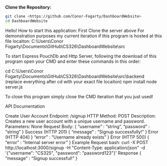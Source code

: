 **Clone the Repository:**
```sh
git clone <https://github.com/Conor-Fogarty/DashboardWebsite>
cd DashboardWebsite
```
Hello!
How to start this application:
First Clone the server above 
For demonstration purposes my current iteration if this program is hosted at this file locaiton: C:\Users\Conor Fogarty\Documents\GitHub\CS326\DashboardWebsite\src

To start Express PouchDb and Http Server, following the download of this program open your CMD and enter these commands in this order:
 
cd C:\Users\Conor Fogarty\Documents\GitHub\CS326\DashboardWebsite\src\backend
(replace everything after cd with your exact file locaiton)
npm install
node server.js

To close this program simply close the CMD iteration that you just used!


API Documentation 

Create User Account
Endpoint: /signup
HTTP Method: POST
Description: Creates a new user account with a unique username and password.
Parameters: None
Request Body:
{
	“username” : “string”,
	“password” : “string”
}
Success (HTTP 201)
{
“message” : “Signup successfully!”
}
Error (HTTP 404)
}
“error” : “Username already exists”
}
Error (HTTP 500)
{
	“error” : “Internal server error”
}
Example 
Request 
bash: 
curl -X POST http://localhost:3000/signup -H "Content-Type: application/json" -d '{"username": "CS325", "password": "password123"}'
Response
{
	“message” : “Signup successful!”
}
